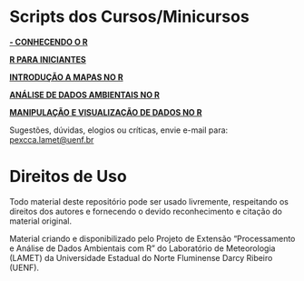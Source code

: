 # Scripts dos Cursos/Minicursos
[**-  CONHECENDO O R**](https://github.com/PExCCA-UENF/Scripts-R-Cursos/blob/main/Conhecendo%20o%20R/Script_Conhecendo_R.R) 

[**R PARA INICIANTES**](https://github.com/PExCCA-UENF/Scripts-R-Cursos/tree/main/R%20Para%20Iniciantes)

[**INTRODUÇÃO A MAPAS NO R**](https://github.com/PExCCA-UENF/Scripts-R-Cursos/blob/main/Introdu%C3%A7%C3%A3o%20a%20Mapas%20no%20R/Script_Introdu%C3%A7%C3%A3o_Mapas_R.R) 

[**ANÁLISE DE DADOS AMBIENTAIS NO R**](https://github.com/PExCCA-UENF/Scripts-R-Cursos/blob/main/An%C3%A1lise%20de%20Dados%20Ambientais%20/Script_Analise_Dados_R.R) 

[**MANIPULAÇÃO E VISUALIZAÇÃO DE DADOS NO R**](https://github.com/PExCCA-UENF/Scripts-R-Cursos/tree/main/Manipula%C3%A7%C3%A3o%20e%20Visualiza%C3%A7%C3%A3o%20de%20Dados)

Sugestões, dúvidas, elogios ou críticas, envie e-mail para: pexcca.lamet@uenf.br

# Direitos de Uso
Todo material deste repositório pode ser usado livremente, respeitando os direitos dos autores e fornecendo o devido reconhecimento e citação do material original.

Material criando e disponibilizado pelo Projeto de Extensão “Processamento e Análise de Dados Ambientais com R” do Laboratório de Meteorologia (LAMET) da Universidade Estadual do Norte Fluminense Darcy Ribeiro (UENF).


